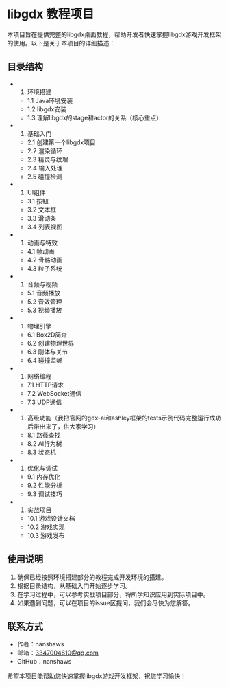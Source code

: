 # libgdx 教程项目

本项目旨在提供完整的libgdx桌面教程，帮助开发者快速掌握libgdx游戏开发框架的使用。以下是关于本项目的详细描述：

## 目录结构

- 1. 环境搭建

  - 1.1 Java环境安装
  - 1.2 libgdx安装
  - 1.3 理解libgdx的stage和actor的关系（核心重点）

- 1. 基础入门

  - 2.1 创建第一个libgdx项目
  - 2.2 渲染循环
  - 2.3 精灵与纹理
  - 2.4 输入处理
  - 2.5 碰撞检测

- 1. UI组件

  - 3.1 按钮
  - 3.2 文本框
  - 3.3 滑动条
  - 3.4 列表视图

- 1. 动画与特效

  - 4.1 帧动画
  - 4.2 骨骼动画
  - 4.3 粒子系统

- 1. 音频与视频

  - 5.1 音频播放
  - 5.2 音效管理
  - 5.3 视频播放

- 1. 物理引擎

  - 6.1 Box2D简介
  - 6.2 创建物理世界
  - 6.3 刚体与关节
  - 6.4 碰撞监听

- 1. 网络编程

  - 7.1 HTTP请求
  - 7.2 WebSocket通信
  - 7.3 UDP通信

- 1. 高级功能（我把官网的gdx-ai和ashley框架的tests示例代码完整运行成功后带出来了，供大家学习）

  - 8.1 路径查找
  - 8.2 AI行为树
  - 8.3 状态机

- 1. 优化与调试

  - 9.1 内存优化
  - 9.2 性能分析
  - 9.3 调试技巧

- 1. 实战项目

  - 10.1 游戏设计文档
  - 10.2 游戏实现
  - 10.3 游戏发布

## 使用说明

1. 确保已经按照环境搭建部分的教程完成开发环境的搭建。
2. 根据目录结构，从基础入门开始逐步学习。
3. 在学习过程中，可以参考实战项目部分，将所学知识应用到实际项目中。
4. 如果遇到问题，可以在项目的issue区提问，我们会尽快为您解答。

## 联系方式

- 作者：nanshaws
- 邮箱：3347004610@qq.com
- GitHub：nanshaws

希望本项目能帮助您快速掌握libgdx游戏开发框架，祝您学习愉快！